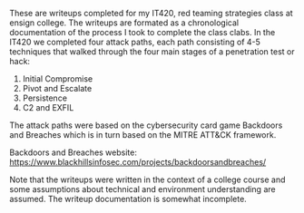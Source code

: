 These are writeups completed for my IT420, red teaming strategies class at ensign college.  The writeups are formated as a chronological documentation of the process I took to complete the class clabs.  In the IT420 we completed four attack paths, each path consisting of 4-5 techniques that walked through the four main stages of a penetration test or hack:
1. Initial Compromise
2. Pivot and Escalate
3. Persistence
4. C2 and EXFIL

The attack paths were based on the cybersecurity card game Backdoors and Breaches which is in turn based on the MITRE ATT&CK framework.

Backdoors and Breaches website: https://www.blackhillsinfosec.com/projects/backdoorsandbreaches/

Note that the writeups were written in the context of a college course and some assumptions about technical and environment understanding are assumed.
The writeup documentation is somewhat incomplete.
